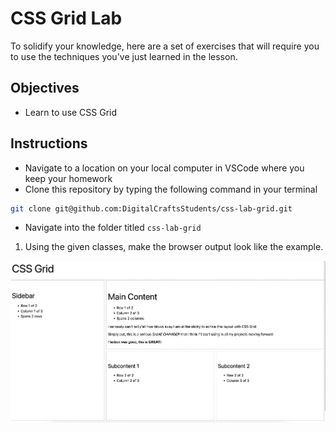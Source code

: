 # CSS Grid Lab

To solidify your knowledge, here are a set of exercises that will require you to use the techniques you've just learned in the lesson.

## Objectives

- Learn to use CSS Grid

## Instructions 

- Navigate to a location on your local computer in VSCode where you keep your homework 
- Clone this repository by typing the following command in your terminal 

```bash 
git clone git@github.com:DigitalCraftsStudents/css-lab-grid.git
```

- Navigate into the folder titled `css-lab-grid`

1. Using the given classes, make the browser output look like the example.

![](/images/example.png)